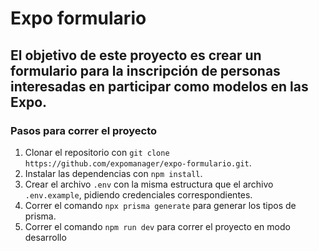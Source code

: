 # Expo formulario

## El objetivo de este proyecto es crear un formulario para la inscripción de personas interesadas en participar como modelos en las Expo.

### Pasos para correr el proyecto

1. Clonar el repositorio con `git clone https://github.com/expomanager/expo-formulario.git`.
2. Instalar las dependencias con `npm install`.
3. Crear el archivo `.env` con la misma estructura que el archivo `.env.example`, pidiendo credenciales correspondientes.
4. Correr el comando `npx prisma generate` para generar los tipos de prisma.
5. Correr el comando `npm run dev` para correr el proyecto en modo desarrollo
